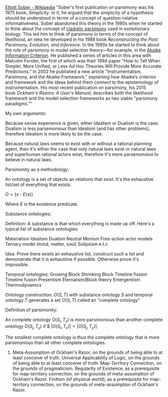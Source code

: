 


[Elliott Sober - Wikipedia](https://en.wikipedia.org/wiki/Elliott_Sober)
"Sober's first publication on parsimony was his 1975 book, _Simplicity_. In it, he argued that the simplicity of a hypothesis should be understood in terms of a concept of question-relative informativeness. Sober abandoned this theory in the 1980s when he started to think about the concept of [cladistic parsimony](https://en.wikipedia.org/wiki/Cladistic_parsimony "Cladistic parsimony") used in evolutionary biology. This led him to think of parsimony in terms of the concept of likelihood, an idea he developed in his 1988 book _Reconstructing the Past: Parsimony, Evolution, and Inference_. In the 1990s he started to think about the role of parsimony in model selection theory—for example, in the [Akaike Information Criterion](https://en.wikipedia.org/wiki/Akaike_information_criterion "Akaike information criterion"). He published a series of articles in this area with Malcolm Forster, the first of which was their 1994 paper "How to Tell When Simpler, More Unified, or Less Ad Hoc Theories Will Provide More Accurate Predictions." In 2002 he published a new article "Instrumentalism, Parsimony, and the Akaike Framework," explaining how Akaike’s criterion and framework and the ideas behind them connect to the epistemology of instrumentalism. His most recent publication on parsimony, his 2015 book _Ockham's Razors: A User's Manual_, describes both the likelihood framework and the model selection frameworks as two viable "parsimony paradigms.""

My own arguments:

Because sense experience is given, either Idealism or Dualism is the case. Dualism is less parsemonious than Idealism (and has other problems), therefore Idealism is more likely to be the case.

Because natural laws seems to exist with or without a rational planning agent, then it's either the case that only natural laws exist or natural laws and superhuman rational actors exist, therefore it's more parsemonoius to believe in natural laws. 




Parsimonity as a methodology:

An ontology is a set of objects an relations that exist. It's the exhaustive list/set of everything that exists.

$O=\{x:E(x)\}$ 

Where $E$ is the existence predicate. 

Substance ontologies:

Definition: A substance is that which everything is made up off. Here's a typical list of substance ontologies:

Materialism
Idealism
Dualism
Neutral Monism
Free-action actor models 
Ternary model (mind, matter, soul)
Solipsism
e.t.c

Idea: Prove there exists an exhaustive list, construct such a list and demonstrate that it is exhaustive if possible. Otherwise prove it's impossible. 

Temporal ontologies:
Growing Block
Shrinking Block
Timeline fission
Timeline fusion
Presentism
Eternalism/Block theory
Emergentism
Thermodynamics

Ontology construction:
$O(S, T)$ with substance ontology $S$ and temporal ontology $T$ generates a set $O(S,T)$ called an "complete ontology"

Definition of parsimonity:

An complete ontology $O(S_i,T_x)$ is more parsimonious than another complete ontology $O(S_j,T_y)$ if $ $|O(S_i,T_x)| < |O(S_j,T_y)|$. 

The smallest complete ontology is thus the complete ontology that is more parsimonious than all other complete ontologies. 





1.  Meta-Assumption of Ockham's Razor, on the grounds of being able to at least conceive of truth. Universal Applicability of Logic, on the grounds of being able to at least conceive of truth. Map-Territory Connection, on the grounds of pragmaticism. Regularity of Existence, as a prerequisite for map-territory connection, on the grounds of meta-assumption of Ockham's Razor. Finitism (of physical world), as a prerequisite for map-territory connection, on the grounds of meta-assumption of Ockham's Razor.